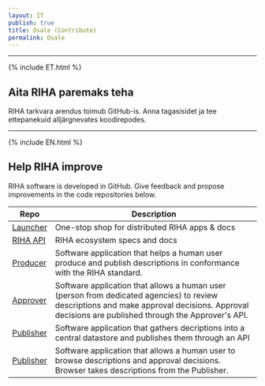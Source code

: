 ```yaml
---
layout: IT
publish: true
title: Osale (Contribute)
permalink: Osale
---
```


---

{% include ET.html %}

## Aita RIHA paremaks teha

RIHA tarkvara arendus toimub GitHub-is. Anna tagasisidet ja tee ettepanekuid alljärgnevates koodirepodes.

---

{% include EN.html %}

## Help RIHA improve

RIHA software is developed in GitHub. Give feedback and propose improvements in the code repositories below.

| Repo   | Description |
|--------|-----------|
| [Launcher](https://github.com/e-gov/RIHA-Launcher) | One-stop shop for distributed RIHA apps & docs |
| [RIHA API](https://github.com/e-gov/RIHA-API)  | RIHA ecosystem specs and docs  |
| [Producer](https://github.com/e-gov/RIHA-Producer)  | Software application that helps a human user produce and publish descriptions in conformance with the RIHA standard.  |
| [Approver](https://github.com/e-gov/RIHA-Approver)  | Software application that allows a human user (person from dedicated agencies) to review descriptions and make approval decisions. Approval decisions are published through the Approver's API.  |
| [Publisher](https://github.com/e-gov/RIHA-Publisher)  | Software application that gathers decriptions into a central datastore and publishes them through an API  |
| [Publisher](https://github.com/e-gov/RIHA-Browser)  | Software application that allows a human user to browse descriptions and approval decisions. Browser takes descriptions from the Publisher.  |

